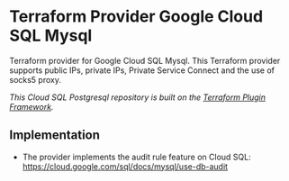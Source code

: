 # Terraform Provider Google Cloud SQL Mysql

Terraform provider for Google Cloud SQL Mysql. This Terraform provider supports public IPs, private IPs, Private Service Connect and the use of socks5 proxy.

_This Cloud SQL Postgresql repository is built on the [Terraform Plugin Framework](https://github.com/hashicorp/terraform-plugin-framework)._

## Implementation

- The provider implements the audit rule feature on Cloud SQL: https://cloud.google.com/sql/docs/mysql/use-db-audit